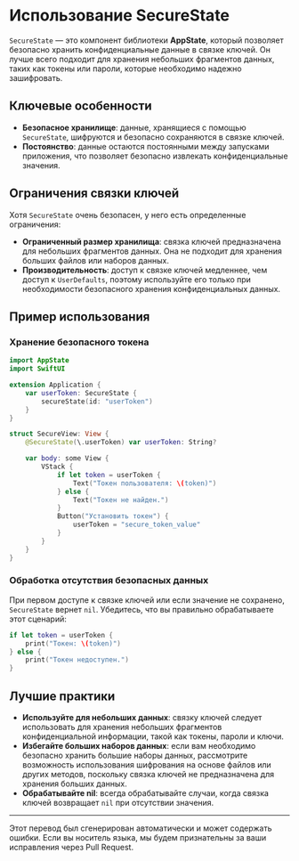 # Использование SecureState

`SecureState` — это компонент библиотеки **AppState**, который позволяет безопасно хранить конфиденциальные данные в связке ключей. Он лучше всего подходит для хранения небольших фрагментов данных, таких как токены или пароли, которые необходимо надежно зашифровать.

## Ключевые особенности

- **Безопасное хранилище**: данные, хранящиеся с помощью `SecureState`, шифруются и безопасно сохраняются в связке ключей.
- **Постоянство**: данные остаются постоянными между запусками приложения, что позволяет безопасно извлекать конфиденциальные значения.

## Ограничения связки ключей

Хотя `SecureState` очень безопасен, у него есть определенные ограничения:

- **Ограниченный размер хранилища**: связка ключей предназначена для небольших фрагментов данных. Она не подходит для хранения больших файлов или наборов данных.
- **Производительность**: доступ к связке ключей медленнее, чем доступ к `UserDefaults`, поэтому используйте его только при необходимости безопасного хранения конфиденциальных данных.

## Пример использования

### Хранение безопасного токена

```swift
import AppState
import SwiftUI

extension Application {
    var userToken: SecureState {
        secureState(id: "userToken")
    }
}

struct SecureView: View {
    @SecureState(\.userToken) var userToken: String?

    var body: some View {
        VStack {
            if let token = userToken {
                Text("Токен пользователя: \(token)")
            } else {
                Text("Токен не найден.")
            }
            Button("Установить токен") {
                userToken = "secure_token_value"
            }
        }
    }
}
```

### Обработка отсутствия безопасных данных

При первом доступе к связке ключей или если значение не сохранено, `SecureState` вернет `nil`. Убедитесь, что вы правильно обрабатываете этот сценарий:

```swift
if let token = userToken {
    print("Токен: \(token)")
} else {
    print("Токен недоступен.")
}
```

## Лучшие практики

- **Используйте для небольших данных**: связку ключей следует использовать для хранения небольших фрагментов конфиденциальной информации, такой как токены, пароли и ключи.
- **Избегайте больших наборов данных**: если вам необходимо безопасно хранить большие наборы данных, рассмотрите возможность использования шифрования на основе файлов или других методов, поскольку связка ключей не предназначена для хранения больших данных.
- **Обрабатывайте nil**: всегда обрабатывайте случаи, когда связка ключей возвращает `nil` при отсутствии значения.

---
Этот перевод был сгенерирован автоматически и может содержать ошибки. Если вы носитель языка, мы будем признательны за ваши исправления через Pull Request.
